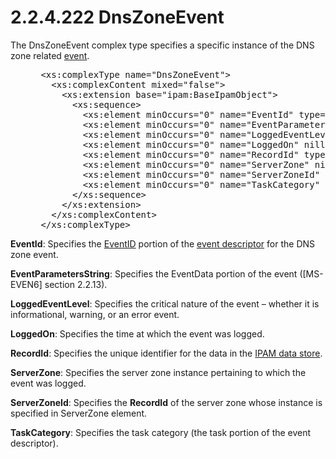 <html dir="LTR" xmlns:mshelp="http://msdn.microsoft.com/mshelp" xmlns:ddue="http://ddue.schemas.microsoft.com/authoring/2003/5" xmlns:xlink="http://www.w3.org/1999/xlink" xmlns:tool="http://www.microsoft.com/tooltip">
 <body>
 <div id="header">
 <h1 class="heading">2.2.4.222 DnsZoneEvent</h1>
 </div>
 <div id="mainSection">
 <div id="mainBody">
 <div id="allHistory" class="saveHistory"></div>
 <div id="sectionSection0" class="section" name="collapseableSection">
 

<p>The DnsZoneEvent complex type specifies a specific instance
of the DNS zone related <a href="21b4a631-8f28-420f-822f-c5f879d5046e.md#gt_472f97f2-82ec-4623-8e46-d348a7984967">event</a>.</p>

<dl>
<dd>
<div><pre> &lt;xs:complexType name=&quot;DnsZoneEvent&quot;&gt;
   &lt;xs:complexContent mixed=&quot;false&quot;&gt;
     &lt;xs:extension base=&quot;ipam:BaseIpamObject&quot;&gt;
       &lt;xs:sequence&gt;
         &lt;xs:element minOccurs=&quot;0&quot; name=&quot;EventId&quot; type=&quot;xsd:long&quot; /&gt;
         &lt;xs:element minOccurs=&quot;0&quot; name=&quot;EventParametersString&quot; nillable=&quot;true&quot; type=&quot;xsd:string&quot; /&gt;
         &lt;xs:element minOccurs=&quot;0&quot; name=&quot;LoggedEventLevel&quot; type=&quot;ipam:EventLevel&quot; /&gt;
         &lt;xs:element minOccurs=&quot;0&quot; name=&quot;LoggedOn&quot; nillable=&quot;true&quot; type=&quot;xsd:dateTime&quot; /&gt;
         &lt;xs:element minOccurs=&quot;0&quot; name=&quot;RecordId&quot; type=&quot;xsd:long&quot; /&gt;
         &lt;xs:element minOccurs=&quot;0&quot; name=&quot;ServerZone&quot; nillable=&quot;true&quot; type=&quot;ipam:DnsServerZone&quot; /&gt;
         &lt;xs:element minOccurs=&quot;0&quot; name=&quot;ServerZoneId&quot; type=&quot;xsd:long&quot; /&gt;
         &lt;xs:element minOccurs=&quot;0&quot; name=&quot;TaskCategory&quot; nillable=&quot;true&quot; type=&quot;xsd:int&quot; /&gt;
       &lt;/xs:sequence&gt;
     &lt;/xs:extension&gt;
   &lt;/xs:complexContent&gt;
 &lt;/xs:complexType&gt;
</pre></div>
</dd></dl>

<p><b>EventId</b>: Specifies the <a href="21b4a631-8f28-420f-822f-c5f879d5046e.md#gt_edce565a-e2b7-40df-ab78-cbb3a49ff3bd">EventID</a> portion of the <a href="21b4a631-8f28-420f-822f-c5f879d5046e.md#gt_7e25fd42-6987-4ed9-b795-a59dbd688cc6">event descriptor</a> for the
DNS zone event.</p>

<p><b>EventParametersString</b>: Specifies the EventData
portion of the event (<mshelp:link keywords="18000371-ae6d-45f7-95f3-249cbe2be39b" tabindex="0">[MS-EVEN6]</mshelp:link>
section <mshelp:link keywords="8c61aef7-bd4b-4edb-8dfd-3c9a7537886b" tabindex="0">2.2.13</mshelp:link>).</p>

<p><b>LoggedEventLevel</b>: Specifies the critical
nature of the event – whether it is informational, warning, or an error event.</p>

<p><b>LoggedOn</b>: Specifies the time at which the
event was logged.</p>

<p><b>RecordId</b>: Specifies the unique identifier for
the data in the <a href="21b4a631-8f28-420f-822f-c5f879d5046e.md#gt_1ebbf4e0-d234-4732-a83d-022081131cea">IPAM data
store</a>.</p>

<p><b>ServerZone</b>: Specifies the server zone instance
pertaining to which the event was logged.</p>

<p><b>ServerZoneId</b>: Specifies the <b>RecordId</b> of
the server zone whose instance is specified in ServerZone element.</p>

<p><b>TaskCategory</b>: Specifies the task category (the
task portion of the event descriptor).</p>


 </div>
 </div>
 </div>
 </body>
</html>
